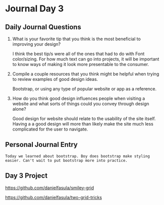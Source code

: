 # Journal Day 3

## Daily Journal Questions

1. What is your favorite tip that you think is the most beneficial to improving your design?

    I think the best tip/s were all of the ones that had to do with Font color/sizing. For how much text can go into projects, it will be important to know ways of making it look more presentable to the consumer.

2. Compile a couple resources that you think might be helpful when trying to review examples of good design ideas.

    Bootstrap, or using any type of popular website or app as a reference.

3. How do you think good design influences people when visiting a website and what sorts of things could you convey through design alone?

    Good design for website should relate to the usability of the site itself. Having a a good design will more than likely make the site much less complicated for the user to navigate.

## Personal Journal Entry

    Today we learned about bootstrap. Boy does bootstrap make styling easier. Can't wait to put bootstrap more into practice.


## Day 3 Project

https://github.com/danielfasula/smiley-grid

https://github.com/danielfasula/two-grid-tricks
